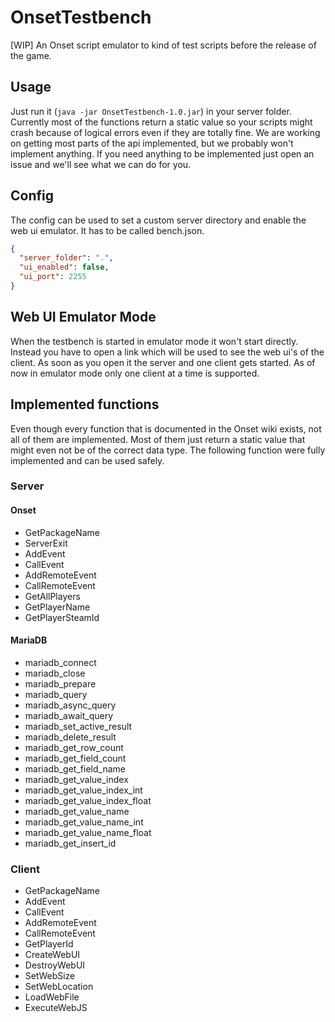 # OnsetTestbench
[WIP] An Onset script emulator to kind of test scripts before the release of the game.

## Usage
Just run it (`java -jar OnsetTestbench-1.0.jar`) in your server folder.
Currently most of the functions return a static value so your scripts might crash
because of logical errors even if they are totally fine.
We are working on getting most parts of the api implemented, but we probably won't implement anything.
If you need anything to be implemented just open an issue and we'll see what we can do for you.

## Config
The config can be used to set a custom server directory and enable the web ui emulator.
It has to be called bench.json.
```json
{
  "server_folder": ".",
  "ui_enabled": false,
  "ui_port": 2255
}
```

## Web UI Emulator Mode
When the testbench is started in emulator mode it won't start directly. Instead you have to open a link which will be used to see the web ui's of the client. As soon as you open it the server and one client gets started. As of now in emulator mode only one client at a time is supported.

## Implemented functions
Even though every function that is documented in the Onset wiki exists, not all of them are implemented. Most of them just return a static value that might even not be of the correct data type. The following function were fully implemented and can be used safely.
### Server
#### Onset
- GetPackageName
- ServerExit
- AddEvent
- CallEvent
- AddRemoteEvent
- CallRemoteEvent
- GetAllPlayers
- GetPlayerName
- GetPlayerSteamId
#### MariaDB
- mariadb_connect
- mariadb_close
- mariadb_prepare
- mariadb_query
- mariadb_async_query
- mariadb_await_query
- mariadb_set_active_result
- mariadb_delete_result
- mariadb_get_row_count
- mariadb_get_field_count
- mariadb_get_field_name
- mariadb_get_value_index
- mariadb_get_value_index_int
- mariadb_get_value_index_float
- mariadb_get_value_name
- mariadb_get_value_name_int
- mariadb_get_value_name_float
- mariadb_get_insert_id
### Client
- GetPackageName
- AddEvent
- CallEvent
- AddRemoteEvent
- CallRemoteEvent
- GetPlayerId
- CreateWebUI
- DestroyWebUI
- SetWebSize
- SetWebLocation
- LoadWebFile
- ExecuteWebJS
